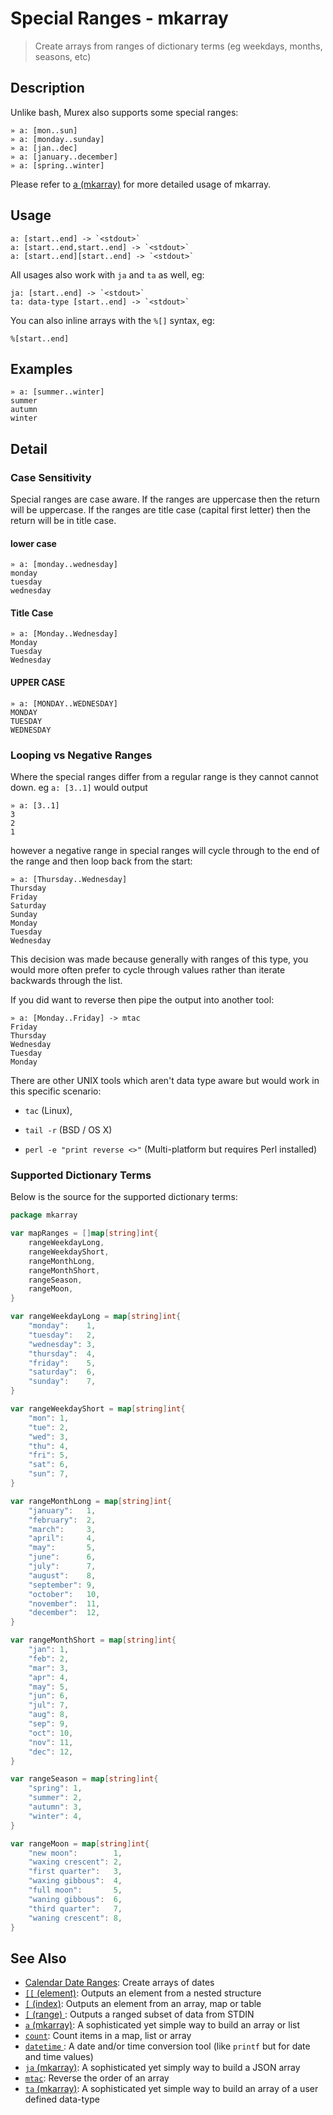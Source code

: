 # Special Ranges - mkarray

> Create arrays from ranges of dictionary terms (eg weekdays, months, seasons, etc)

## Description

Unlike bash, Murex also supports some special ranges:

```
» a: [mon..sun]
» a: [monday..sunday]
» a: [jan..dec]
» a: [january..december]
» a: [spring..winter]
```

Please refer to [a (mkarray)](/commands/a.md) for more detailed usage of mkarray.

## Usage

    a: [start..end] -> `<stdout>`
    a: [start..end,start..end] -> `<stdout>`
    a: [start..end][start..end] -> `<stdout>`

All usages also work with `ja` and `ta` as well, eg:

    ja: [start..end] -> `<stdout>`
    ta: data-type [start..end] -> `<stdout>`

You can also inline arrays with the `%[]` syntax, eg:

    %[start..end]

## Examples

    » a: [summer..winter]
    summer
    autumn
    winter

## Detail

### Case Sensitivity

Special ranges are case aware. If the ranges are uppercase then the return will
be uppercase. If the ranges are title case (capital first letter) then the
return will be in title case.

#### lower case

    » a: [monday..wednesday]
    monday
    tuesday
    wednesday

#### Title Case

    » a: [Monday..Wednesday]
    Monday
    Tuesday
    Wednesday

#### UPPER CASE

    » a: [MONDAY..WEDNESDAY]
    MONDAY
    TUESDAY
    WEDNESDAY

### Looping vs Negative Ranges

Where the special ranges differ from a regular range is they cannot
cannot down. eg `a: [3..1]` would output

    » a: [3..1]
    3
    2
    1

however a negative range in special ranges will cycle through to the end
of the range and then loop back from the start:

    » a: [Thursday..Wednesday]
    Thursday
    Friday
    Saturday
    Sunday
    Monday
    Tuesday
    Wednesday

This decision was made because generally with ranges of this type, you
would more often prefer to cycle through values rather than iterate
backwards through the list.

If you did want to reverse then pipe the output into another tool:

    » a: [Monday..Friday] -> mtac
    Friday
    Thursday
    Wednesday
    Tuesday
    Monday

There are other UNIX tools which aren't data type aware but would work in
this specific scenario:

- `tac` (Linux),

- `tail -r` (BSD / OS X)

- `perl -e "print reverse <>"` (Multi-platform but requires Perl installed)

### Supported Dictionary Terms

Below is the source for the supported dictionary terms:

```go
package mkarray

var mapRanges = []map[string]int{
	rangeWeekdayLong,
	rangeWeekdayShort,
	rangeMonthLong,
	rangeMonthShort,
	rangeSeason,
	rangeMoon,
}

var rangeWeekdayLong = map[string]int{
	"monday":    1,
	"tuesday":   2,
	"wednesday": 3,
	"thursday":  4,
	"friday":    5,
	"saturday":  6,
	"sunday":    7,
}

var rangeWeekdayShort = map[string]int{
	"mon": 1,
	"tue": 2,
	"wed": 3,
	"thu": 4,
	"fri": 5,
	"sat": 6,
	"sun": 7,
}

var rangeMonthLong = map[string]int{
	"january":   1,
	"february":  2,
	"march":     3,
	"april":     4,
	"may":       5,
	"june":      6,
	"july":      7,
	"august":    8,
	"september": 9,
	"october":   10,
	"november":  11,
	"december":  12,
}

var rangeMonthShort = map[string]int{
	"jan": 1,
	"feb": 2,
	"mar": 3,
	"apr": 4,
	"may": 5,
	"jun": 6,
	"jul": 7,
	"aug": 8,
	"sep": 9,
	"oct": 10,
	"nov": 11,
	"dec": 12,
}

var rangeSeason = map[string]int{
	"spring": 1,
	"summer": 2,
	"autumn": 3,
	"winter": 4,
}

var rangeMoon = map[string]int{
	"new moon":        1,
	"waxing crescent": 2,
	"first quarter":   3,
	"waxing gibbous":  4,
	"full moon":       5,
	"waning gibbous":  6,
	"third quarter":   7,
	"waning crescent": 8,
}
```

## See Also

- [Calendar Date Ranges](./date.md):
  Create arrays of dates
- [`[[` (element)](/commands/element.md):
  Outputs an element from a nested structure
- [`[` (index)](/commands/index2.md):
  Outputs an element from an array, map or table
- [`[` (range) ](/commands/range.md):
  Outputs a ranged subset of data from STDIN
- [`a` (mkarray)](/commands/a.md):
  A sophisticated yet simple way to build an array or list
- [`count`](/commands/count.md):
  Count items in a map, list or array
- [`datetime` ](/commands/datetime.md):
  A date and/or time conversion tool (like `printf` but for date and time values)
- [`ja` (mkarray)](/commands/ja.md):
  A sophisticated yet simply way to build a JSON array
- [`mtac`](/commands/mtac.md):
  Reverse the order of an array
- [`ta` (mkarray)](/commands/ta.md):
  A sophisticated yet simple way to build an array of a user defined data-type
